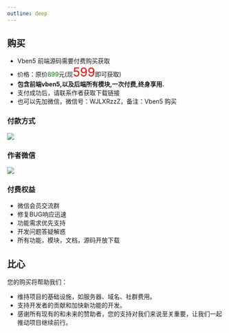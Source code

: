 ```yaml
---
outline: deep
---
```


## 购买
* Vben5 前端源码需要付费购买获取
* 价格：原价<span style="color:green;font-size:14px;">899</span>元(现<span style="color:red;font-size:28px;">599</span>即可获取)
* **包含前端vben5,以及后端所有模块,一次付费,终身享用.**
* 支付成功后，请联系作者获取下载链接
* 也可以先加微信，微信号：WJLXRzzZ，备注：Vben5 购买

### 付款方式
![](https://lion-abp-pro.oss-cn-shenzhen.aliyuncs.com/foods/1865124ad6d3436b93815a33ce7efa78_donate.png)

### 作者微信
![](https://lion-abp-pro.oss-cn-shenzhen.aliyuncs.com/foods/aecf1b7ec766480a9ed515c9a1e057e2_wechat.png)

### 付费权益
* 微信会员交流群
* 修复BUG响应迅速
* 功能需求优先支持
* 开发问题答疑解惑
* 所有功能，模块，文档，源码开放下载


## 比心
您的购买将帮助我们：
- 维持项目的基础设施，如服务器、域名、社群费用。
- 支持开发者的贡献和加快新功能的开发。
- 感谢所有现有的和未来的赞助者，您的支持对我们来说至关重要，让我们一起推动项目继续前行。
